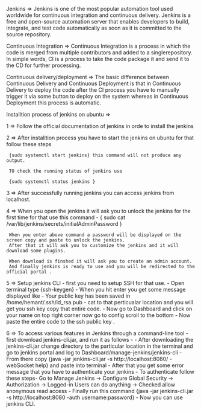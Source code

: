 Jenkins => Jenkins is one of the most popular automation tool used worldwide for continuous integration and continuous delivery.
Jenkins is a free and open-source automation server that enables developers to build, integrate, and test code automatically as soon as it is committed to the source repository.

Continuous Integration => Continuous Integration is a process in which the code is merged from multiple contributors and added to a singlerepository.
In simple words, CI is a process to take the code package it and send it to the CD for further processing.

Continuous delivery/deployment => The basic difference between Continuous Delivery and Continuous Deployment is that in Continuous Delivery to deploy the code after the CI process you have to manually trigger it via some button to deploy on the
system whereas in Continuous Deployment this process is automatic.

Installtion process of jenkins on ubuntu =>

1 => Follow the official documentation of jenkins in orde to install the jenkins

2 => After installtion process you have to start the jenkins on ubuntu for that follow these steps

     {sudo systemctl start jenkins} this command will not produce any output.

     TO check the running status of jenkins use 
    
     {sudo systemctl status jenkins }

3 => After successfully running jenkins you can access jenkins from localhost.

4 => When you open the jenkins it will ask you to unlock the jenkins for the first time for that use this command -
     { sudo cat /var/lib/jenkins/secrets/initialAdminPassword }

     When you enter above command a password will be displayed on the screen copy and paste to unlock the jenkins.
     After that it will ask you to customize the jenkins and it will download some plugins.

     When download is finshed it will ask you to create an admin account.
     And finally jenkins is ready to use and you will be redirected to the official portal .

5 => Setup jenkins CLI -
     first you need to setup SSH for that use.
     - Open terminal type {ssh-keygen}
     - When you hit enter you get some message displayed like - Your public key has been saved in /home/hemant/.ssh/id_rsa.pub
     - cat to that perticualar location and you will get you ssh key copy that entire code.
     - Now go to Dashboard and click on your name on top right corner now go to config scroll to the bottom 
     - Now paste the entire code to the ssh public key . 

6 => To access various features in Jenkins through a command-line tool 
     - first download jenkins-cli.jar, and run it as follows -
     - After downloading the jenkins-cli.jar change directory to the particular location in the terminal and go to 
       jenkins portal and log to Dashboard/manage-jenkins/jenkins-cli 
     - From there copy {java -jar jenkins-cli.jar -s http://localhost:8080/ -webSocket help} and paste into terminal
     - After that you get some error message that you have to authenticate your jenkins 
     - To authenticate follow these steps- 
        Go to Manage Jenkins -> Configure Global Security ->
        Authorization -> Logged-in Users can do anything -> Checked allow anonymous read access
     - Finally run this command 
       {java -jar jenkins-cli.jar -s http://localhost:8080 -auth username:password}
     - Now you can use jenkins CLI.

